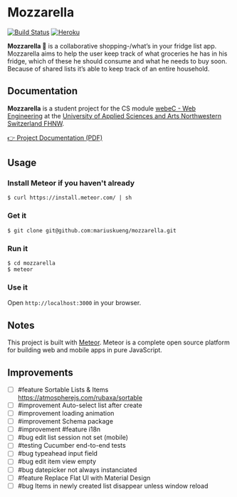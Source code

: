 # Mozzarella

[![Build Status](https://travis-ci.org/mariuskueng/mozzarella.svg?branch=master)](https://travis-ci.org/mariuskueng/mozzarella)
[![Heroku](https://heroku-badge.herokuapp.com/?app=mozzarella&style=flat)](https://mozzarella.herokuapp.com/)

**Mozzarella 🍕** is a collaborative shopping-/what’s in your fridge list app. Mozzarella aims to help the user keep track of what groceries he has
in his fridge, which of these he should consume and what he needs to buy soon. Because of shared lists it’s able to keep track of an entire household.

## Documentation
**Mozzarella** is a student project for the CS module [webeC - Web Engineering](http://www.fhnw.ch/technik/modul/9076370) at the [University of Applied Sciences and Arts Northwestern Switzerland FHNW](http://www.fhnw.ch/homepage?set_language=en).

[👉 Project Documentation (PDF)](https://github.com/mariuskueng/mozzarella/blob/master/documentation/publish/documentation.pdf)

## Usage

### Install Meteor if you haven't already

```
$ curl https://install.meteor.com/ | sh
```

### Get it

```
$ git clone git@github.com:mariuskueng/mozzarella.git
```

### Run it

```
$ cd mozzarella
$ meteor
```

### Use it

Open `http://localhost:3000` in your browser.

## Notes
This project is built with [Meteor](https://www.meteor.com). Meteor is a complete open source platform
for building web and mobile apps
in pure JavaScript.

## Improvements

- [ ] #feature Sortable Lists & Items https://atmospherejs.com/rubaxa/sortable
- [ ] #improvement Auto-select list after create
- [ ] #improvement loading animation
- [ ] #improvement Schema package
- [ ] #improvement #feature i18n
- [ ] #bug edit list session not set (mobile)
- [ ] #testing Cucumber end-to-end tests
- [ ] #bug typeahead input field
- [ ] #bug edit item view empty
- [ ] #bug datepicker not always instanciated
- [ ] #feature Replace Flat UI with Material Design
- [ ] #bug Items in newly created list disappear unless window reload
